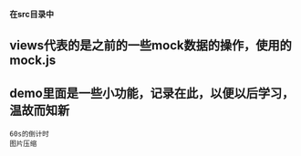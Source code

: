 #### 在src目录中
  ## views代表的是之前的一些mock数据的操作，使用的mock.js
  ## demo里面是一些小功能，记录在此，以便以后学习，温故而知新
    60s的倒计时
    图片压缩